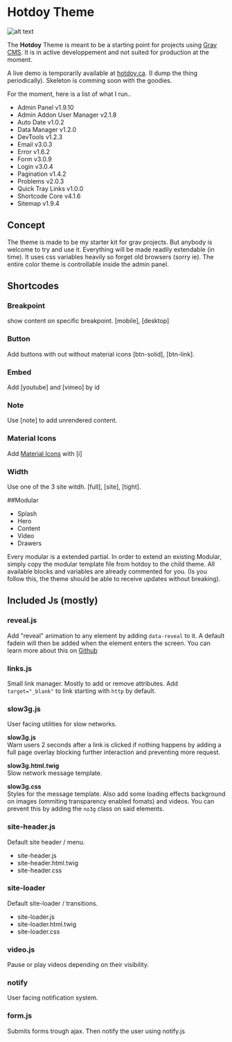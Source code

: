# Hotdoy Theme

![alt text](https://raw.githubusercontent.com/hotdoy/grav-theme-hotdoy/master/screenshot.jpg)

The **Hotdoy** Theme is meant to be a starting point for projects using [Grav CMS](http://github.com/getgrav/grav).
It is in active developpement and not suited for production at the moment.

A live demo is temporarily available at [hotdoy.ca](https://hotdoy.ca). (I dump the thing periodically).
Skeleton is comming soon with the goodies.

For the moment, here is a list of what I run..
* Admin Panel  v1.9.10
* Admin Addon User Manager v2.1.8
* Auto Date  v1.0.2
* Data Manager  v1.2.0
* DevTools  v1.2.3
* Email  v3.0.3
* Error  v1.6.2
* Form  v3.0.9
* Login  v3.0.4
* Pagination  v1.4.2
* Problems  v2.0.3
* Quick Tray Links  v1.0.0
* Shortcode Core  v4.1.6
* Sitemap  v1.9.4

## Concept
The theme is made to be my starter kit for grav projects. But anybody is welcome to try and use it.
Everything will be made readily extendable (in time). It uses css variables heavily so forget old browsers (sorry ie).
The entire color theme is controllable inside the admin panel.

## Shortcodes

### Breakpoint
show content on specific breakpoint.
[mobile], [desktop]

### Button
Add buttons with out without material icons
[btn-solid], [btn-link].

### Embed
Add [youtube] and [vimeo] by id

### Note
Use [note] to add unrendered content.

### Material Icons
Add [Material Icons](https://material.io/resources/icons/) with [i]

### Width
Use one of the 3 site witdh. [full], [site], [tight].

##Modular
* Splash
* Hero
* Content
* Video
* Drawers

Every modular is a extended partial. In order to extend an existing Modular, simply copy the modular template file from hotdoy to the child theme. 
All available blocks and variables are already commented for you.
(Is you follow this, the theme should be able to receive updates without breaking).

## Included Js (mostly)

### reveal.js
Add "reveal" animation to any element by adding ```data-reveal``` to it.
A default fadein will then be added when the element enters the screen.
You can learn more about this on [Github](https://github.com/hotdoy/reveal.js/blob/master/README.md) 

### links.js
Small link manager. Mostly to add or remove attributes.
Add ```target="_blank"``` to link starting with ```http``` by default.

### slow3g.js
User facing utilities for slow networks.

**slow3g.js**  
Warn users 2 seconds after a link is clicked if nothing happens by adding a full page overlay blocking further interaction and preventing more request.

**slow3g.html.twig**  
Slow network message template.

**slow3g.css**  
Styles for the message template. Also add some loading effects background on images (ommiting transparency enabled fomats) and videos. You can prevent this by adding the ```no3g``` class on said elements.

### site-header.js
Default site header / menu.
* site-header.js
* site-header.html.twig
* site-header.css

### site-loader
Default site-loader / transitions.
* site-loader.js
* site-loader.html.twig
* site-loader.css

### video.js
Pause or play videos depending on their visibility.

### notify
User facing notification system.

### form.js
Submits forms trough ajax. Then notify the user using notify.js
